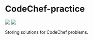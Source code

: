 # CodeChef-practice

![](https://img.shields.io/github/languages/count/ShubhamGururani/CodeChef-practice.svg)
![](https://img.shields.io/github/languages/top/ShubhamGururani/CodeChef-practice.svg)

Storing solutions for CodeChef problems.

